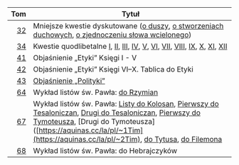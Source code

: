 |  Tom                                                                                                                                       | Tytuł                                                                                                                                | 
| -----------------------------------------------------------------------------------------------------------------------------------------: | ------------------------------------------------------------------------------------------------------------------------------------ |
| [32](https://wdrodze.pl/produkt/dziela-wszystkie-t-32-mniejsze-kwestie-dyskutowane/)                                                       | Mniejsze kwestie dyskutowane ([o duszy](https://aquinas.cc/la/pl/~QDeAn), [o stworzeniach duchowych](https://aquinas.cc/la/pl/~QDeSpir), [o zjednoczeniu słowa wcielonego](https://aquinas.cc/la/pl/~QDeUni))  |
| [34](https://wdrodze.pl/produkt/dziela-wszystkie-t-34-kwestie-quodlibetalne/)                                                              | Kwestie quodlibetalne [I](https://aquinas.cc/la/pl/~QI), [II](https://aquinas.cc/la/pl/~QII), [III](https://aquinas.cc/la/pl/~QIII), [IV](https://aquinas.cc/la/pl/~QIV), [V](https://aquinas.cc/la/pl/~Qv), [VI](https://aquinas.cc/la/pl/~QVI), [VII](https://aquinas.cc/la/pl/~QVII), [VIII](https://aquinas.cc/la/pl/~QVIII), [IX](https://aquinas.cc/la/pl/~QIX), [X](https://aquinas.cc/la/pl/~QX), [XI](https://aquinas.cc/la/pl/~QXI), [XII](https://aquinas.cc/la/pl/~QXII) |                                                                                                               |
| [41](https://wdrodze.pl/produkt/dziela-wszystkie-t-41-objasnienie-etyki-ksiegi-i-v/)                                                       | Objaśnienie „Etyki” Księgi I - V                                                                                                     |
| [42](https://wdrodze.pl/produkt/dziela-wszystkie-t-42-objasnienie-etyki-ksiegi-vi-x-tablica-do-etyki/)                                     | Objaśnienie „Etyki” Księgi VI–X. Tablica do Etyki                                                                                    |
| [43](https://wdrodze.pl/produkt/dziela-wszystkie-t-43-objasnienie-polityki/)                                                               | [Objaśnienie „Polityki”](https://aquinas.cc/la/pl/~Polit)                                                                            |
| [64](https://wdrodze.pl/produkt/dziela-wszystkie-t-64-wyklad-listow-sw-pawla-list-do-rzymian/)                                             | Wykład listów św. Pawła: [do Rzymian](https://aquinas.cc/la/pl/~Rom)                                                                 |
| [67](https://wdrodze.pl/produkt/dziela-wszystkie-tom-67-wyklad-listow-sw-pawla-listy-do-kolosan-tesaloniczan-tymoteusza-tytusa-filemona/)  | Wykład listów św. Pawła: [Listy do Kolosan](https://aquinas.cc/la/pl/~Col), [Pierwszy do Tesaloniczan](https://aquinas.cc/la/pl/~1Thess), [Drugi do Tesaloniczan](https://aquinas.cc/la/pl/~2Thess), [Pierwszy do Tymoteusza](https://aquinas.cc/la/pl/~1Tim), [Drugi do Tymoteusza]([https://aquinas.cc/la/pl/~1Tim](https://aquinas.cc/la/pl/~2Tim), [do Tytusa](https://aquinas.cc/la/pl/~Titus), [do Filemona](https://aquinas.cc/la/pl/~Philemon)   |
| [68](https://wdrodze.pl/produkt/dziela-wszystkie-t-68-wyklad-listow-sw-pawla-list-do-hebrajczykow/)                                        | Wykład listów św. Pawła: do Hebrajczyków                                                                                             |
